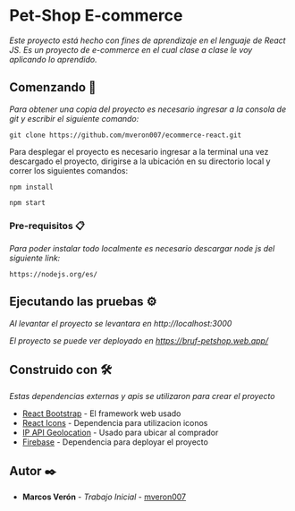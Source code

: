 # Pet-Shop E-commerce

_Este proyecto está hecho con fines de aprendizaje en el lenguaje de React JS. Es un proyecto de e-commerce en el cual clase a clase le voy aplicando lo aprendido._

## Comenzando 🚀

_Para obtener una copia del proyecto es necesario ingresar a la consola de git y escribir el siguiente comando:_

```
git clone https://github.com/mveron007/ecommerce-react.git
```

Para desplegar el proyecto es necesario ingresar a la terminal una vez descargado el proyecto, dirigirse a la ubicación en su directorio local y correr los siguientes comandos:

```
npm install
```

```
npm start
```
### Pre-requisitos 📋

_Para poder instalar todo localmente es necesario descargar node js del siguiente link:_

```
https://nodejs.org/es/
```

## Ejecutando las pruebas ⚙️

_Al levantar el proyecto se levantara en http://localhost:3000_

_El proyecto se puede ver deployado en https://bruf-petshop.web.app/_

## Construido con 🛠️

_Estas dependencias externas y apis se utilizaron para crear el proyecto_

* [React Bootstrap](https://react-bootstrap.github.io/) - El framework web usado
* [React Icons](https://react-icons.github.io/react-icons/) - Dependencia para utilizacion iconos
* [IP API Geolocation](https://ip-api.com/) - Usado para ubicar al comprador
* [Firebase](https://firebase.google.com/?hl=es-419) - Dependencia para deployar el proyecto

## Autor ✒️

* **Marcos Verón** - *Trabajo Inicial* - [mveron007](https://github.com/mveron007)


